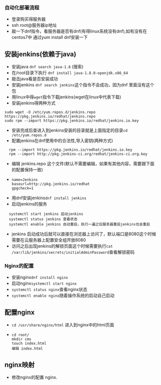 ### 自动化部署流程
  - 登录购买得服务器
  - ssh root@服务器ip地址
  - 敲一下dnf指令，看服务器是否有dnf(有得linux系统没有dnf),如有没有在centos7中 通过yum install dnf安装一下
## 安装jenkins(依赖于java)
  - 安装java `dnf search java-1.8` (搜索)
  - 在/root目录下执行 `dnf install java-1.8.0-openjdk.x86_64`
  - 敲击java看是否安装成功
  - 安装jenkins `dnf search jenkins`这个指令不会成功，因为dnf 里面没有这个包
  - 用linux中得`wget`指令下载jenkins(wget在linux中代表下载)
  - 安装jenkins得两种方式
  ```shell
 sudo wget -O /etc/yum.repos.d/jenkins.repo https://pkg.jenkins.io/redhat/jenkins.repo
  sudo rpm --import https://pkg.jenkins.io/redhat/jenkins.io.key
  ```

  - 安装完成后查进入到jenkins安装的目录就是上面指定的目录`cd /etc/yum.repos.d`
  - 配置jenkins在dnf使用中的合法性,导入密钥(两种方式)
  ```shell
    rpm --import https://pkg.jenkins.io/redhat/jenkins.io.key
    rpm --import http://pkg.jenkins-ci.org/redhat/jenkins-ci.org.key
  ```
  -  编辑 jenkins.repo 这个文件(默认不需要编辑，如果有其他内容，需要跟下面的配置保持一致)
  - ```
    name=Jenkins
    baseurl=http://pkg.jenkins.io/redhat
    gpgcheck=1
    ```
  - 用dnf安装jenkins`dnf install jenkins`
  - 启动jenkins的服务
  ```
    systemctl start jenkins 启动jenkins
    systemctl status jenkins 查看状态
    systemctl enable jenkins 自动重启，执行一遍之后服务器重启jenkins也会重启
  ```
  - jenkins 启动成功后就可以直接在浏览器上访问了，默认端口是8080这个时候需要在云服务器上配置安全组开放8080
  - 访问之后出现jenkins的解锁页面这个时候需要执行`cat /var/lib/jenkins/secrets/initialAdminPassword`查看解锁密码
  
### Nginx的配置
- 安装nginx`dnf install nginx`
- 启动nginx`systemctl start nginx`
- `systemctl status nginx`查看nginx状态
- `systemctl enable nginx`随着操作系统的启动自己启动
## 配置nginx
- `cd /usr/share/nginx/html` 进入到nginx中的html页面
- ```
  cd root/
  mkdir cms
  touch index.html
  编辑 index.html
  ```
## nginx映射
 - 修改nginx的配置 nginx.


 